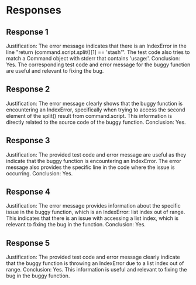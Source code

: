 # Responses
## Response 1
Justification: The error message indicates that there is an IndexError in the line "return (command.script.split()[1] == 'stash'". The test code also tries to match a Command object with stderr that contains 'usage:'.
Conclusion: Yes. The corresponding test code and error message for the buggy function are useful and relevant to fixing the bug.

## Response 2
Justification: The error message clearly shows that the buggy function is encountering an IndexError, specifically when trying to access the second element of the split() result from command.script. This information is directly related to the source code of the buggy function.
Conclusion: Yes.

## Response 3
Justification: The provided test code and error message are useful as they indicate that the buggy function is encountering an IndexError. The error message also provides the specific line in the code where the issue is occurring.
Conclusion: Yes.

## Response 4
Justification: The error message provides information about the specific issue in the buggy function, which is an IndexError: list index out of range. This indicates that there is an issue with accessing a list index, which is relevant to fixing the bug in the function.
Conclusion: Yes.

## Response 5
Justification: The provided test code and error message clearly indicate that the buggy function is throwing an IndexError due to a list index out of range.
Conclusion: Yes. This information is useful and relevant to fixing the bug in the buggy function.

